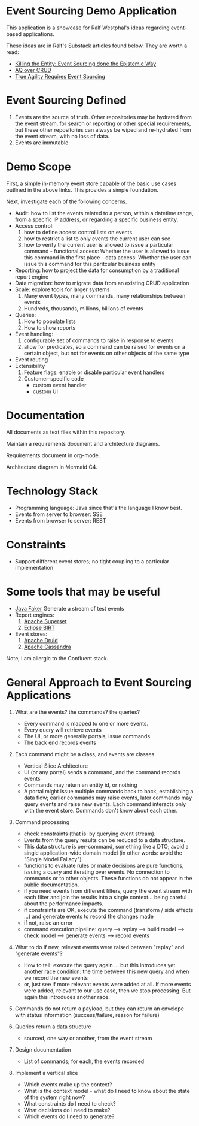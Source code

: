 # Event Sourcing Demo Application

This application is a showcase for Ralf Westphal's ideas regarding event-based applications.

These ideas are in Ralf's Substack articles found below.  They are worth a read:

- [Killing the Entity: Event Sourcing done the Epistemic Way](https://ralfwestphal.substack.com/p/killing-the-entity)
- [AQ over CRUD](https://ralfwestphal.substack.com/p/aq-over-crud)
- [True Agility Requires Event Sourcing](https://ralfwestphal.substack.com/p/true-agility-requires-event-sourcing)

# Event Sourcing Defined

1. Events are the source of truth. Other repositories may be hydrated from the event stream, for search or reporting or other special requirements, but these other repositories can always be wiped and re-hydrated from the event stream, with no loss of data.
2. Events are immutable

# Demo Scope

First, a simple in-memory event store capable of the basic use cases outlined in the above links.  This provides a simple foundation.

Next, investigate each of the following concerns.

- Audit: how to list the events related to a person, within a datetime range, from a specific IP address, or regarding a specific business entity.
- Access control: 
    1. how to define access control lists on events
    2. how to restrict a list to only events the current user can see
    3. how to verify the current user is allowed to issue a particular command 
      - functional access: Whether the user is allowed to issue this command in the first place
      - data access: Whether the user can issue this command for this paritcular business entity
- Reporting: how to project the data for consumption by a traditional report engine
- Data migration: how to migrate data from an existing CRUD application
- Scale: explore tools for larger systems
    1. Many event types, many commands, many relationships between events
    2. Hundreds, thousands, millions, billions of events
- Queries: 
    1. How to populate lists
    2. How to show reports
- Event handling: 
    1. configurable set of commands to raise in response to events
    2. allow for predicates, so a command can be raised for events on a certain object, but not for events on other objects of the same type
- Event routing
- Extensibility
    1. Feature flags: enable or disable particular event handlers
    2. Customer-specific code
       - custom event handler
       - custom UI

# Documentation

All documents as text files within this repository.

Maintain a requirements document and architecture diagrams.

Requirements document in org-mode.

Architecture diagram in Mermaid C4.

# Technology Stack

- Programming language: Java since that's the language I know best.
- Events from server to browser: SSE
- Events from browser to server: REST

# Constraints

- Support different event stores; no tight coupling to a particular implementation

# Some tools that may be useful

- [Java Faker](https://github.com/DiUS/java-faker) Generate a stream of test events
- Report engines:
    1. [Apache Superset](https://superset.apache.org/)
    2. [Eclipse BIRT](https://projects.eclipse.org/projects/technology.birt)
- Event stores:
    1. [Apache Druid](https://druid.apache.org/)
    2. [Apache Cassandra](https://cassandra.apache.org/_/index.html)
    
Note, I am allergic to the Confluent stack.

# General Approach to Event Sourcing Applications

1. What are the events? the commands? the queries?
   - Every command is mapped to one or more events.
   - Every query will retrieve events
   - The UI, or more generally portals, issue commands
   - The back end records events
   
2. Each command might be a class, and events are classes
   - Vertical Slice Architecture
   - UI (or any portal) sends a command, and the command records events 
   - Commands may return an entity id, or nothing
   - A portal might issue multiple commands back to back, establishing a data flow; earlier commands may raise events, later commands may query events and raise new events.  Each command interacts only with the event store.  Commands don't know about each other.
   
3. Command processing
   - check constraints (that is: by querying event stream).  
   - Events from the query results can be reduced to a data structure. 
   - This data structure is per-command, something like a DTO; avoid a single application-wide domain model (in other words: avoid the "Single Model Fallacy").
   - functions to evaluate rules or make decisions are pure functions, issuing a query and iterating over events.  No connection to commands or to other objects.  These functions do not appear in the public documentation.
   - if you need events from different filters, query the event stream with each filter and join the results into a single context... being careful about the performance impacts.
   - if constraints are OK, execute the command (transform / side effects ...) and generate events to record the changes made
   - if not, raise an error
   - command execution pipeline: query --> replay --> build model --> check model --> generate events --> record events
   
4. What to do if new, relevant events were raised between "replay" and "generate events"?
    - How to tell: execute the query again ... but this introduces yet another race condition: the time between this new query and when we record the new events
    - or, just see if more relevant events were added at all.  If more events were added, relevant to our use case, then we stop processing.  But again this introduces another race.
   
4. Commands do not return a payload, but they can return an envelope with status information (success/failure, reason for failure)
   
5. Queries return a data structure
   - sourced, one way or another, from the event stream 

6. Design documentation
   - List of commands; for each, the events recorded

7. Implement a vertical slice
   - Which events make up the context?  
   - What is the context model - what do I need to know about the state of the system right now?
   - What constraints do I need to check?
   - What decisions do I need to make?
   - Which events do I need to generate?
